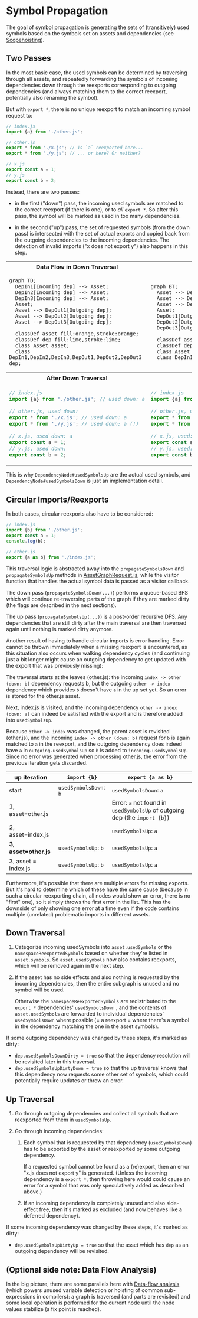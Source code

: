 # Symbol Propagation

The goal of symbol propagation is generating the sets of (transitively) used symbols based on the symbols set on assets and dependencies (see [Scopehoisting](Scopehoisting.md)).

## Two Passes

In the most basic case, the used symbols can be determined by traversing through all assets, and repeatedly forwarding the symbols of incoming dependencies down through the reexports corresponding to outgoing dependencies (and always matching them to the correct reexport, potentially also renaming the symbol).

But with `export *`, there is no unique reexport to match an incoming symbol request to:

```js
// index.js
import {a} from './other.js';

// other.js
export * from './x.js'; // Is `a` reexported here...
export * from './y.js'; // ... or here? Or neither?

// x.js
export const a = 1;
// y.js
export const b = 2;
```

Instead, there are two passes:

- in the first ("down") pass, the incoming used symbols are matched to the correct reexport (if there is one), or to _all_ `export *`. So after this pass, the symbol will be marked as used in too many dependencies.

- in the second ("up") pass, the set of requested symbols (from the down pass) is intersected with the set of actual exports and copied back from the outgoing dependencies to the incoming dependencies. The detection of invalid imports ("x does not export y") also happens in this step.

<table>
<tr><th>Data Flow in Down Traversal</th><th>Data Flow in Up Traversal</th></tr>
<tr><td>

```mermaid
graph TD;
  DepIn1[Incoming dep] --> Asset;
  DepIn2[Incoming dep] --> Asset;
  DepIn3[Incoming dep] --> Asset;
  Asset;
  Asset --> DepOut1[Outgoing dep];
  Asset --> DepOut2[Outgoing dep];
  Asset --> DepOut3[Outgoing dep];

  classDef asset fill:orange,stroke:orange;
  classDef dep fill:lime,stroke:lime;
  class Asset asset;
  class DepIn1,DepIn2,DepIn3,DepOut1,DepOut2,DepOut3 dep;
```

</td><td>

```mermaid
graph BT;
  Asset --> DepIn1[Incoming dep];
  Asset --> DepIn2[Incoming dep];
  Asset --> DepIn3[Incoming dep];
  Asset;
  DepOut1[Outgoing dep] --> Asset;
  DepOut2[Outgoing dep] --> Asset;
  DepOut3[Outgoing dep] --> Asset;

  classDef asset fill:orange,stroke:orange;
  classDef dep fill:lime,stroke:lime;
  class Asset asset;
  class DepIn1,DepIn2,DepIn3,DepOut1,DepOut2,DepOut3 dep;
```

</td></tr>

<tr><th>After Down Traversal</th><th>After Up Traversal</th></tr>
<tr><td>

```js
// index.js
import {a} from './other.js'; // used down: a

// other.js, used down:
export * from './x.js'; // used down: a
export * from './y.js'; // used down: a (!)

// x.js, used down: a
export const a = 1;
// y.js, used down:
export const b = 2;
```

</td><td>

```js
// index.js
import {a} from './other.js'; // used down: a, used up: a

// other.js, used down:
export * from './x.js'; // used down: a, used up: a
export * from './y.js'; // used down: a, used up:

// x.js, used: a
export const a = 1;
// y.js, used:
export const b = 2;
```

</tr>
</table>

This is why `DependencyNode#usedSymbolsUp` are the actual used symbols, and `DependencyNode#usedSymbolsDown` is just an implementation detail.

## Circular Imports/Reexports

In both cases, circular reexports also have to be considered:

```js
// index.js
import {b} from './other.js';
export const a = 1;
console.log(b);

// other.js
export {a as b} from './index.js';
```

This traversal logic is abstracted away into the `propagateSymbolsDown` and `propagateSymbolsUp` methods in [AssetGraphRequest.js](../packages/core/core/src/requests/AssetGraphRequest.js), while the visitor function that handles the actual symbol data is passed as a visitor callback.

The down pass (`propagateSymbolsDown(...)`) performs a queue-based BFS which will continue re-traversing parts of the graph if they are marked dirty (the flags are described in the next sections).

The up pass (`propagateSymbolsUp(...)`) is a post-order recursive DFS. Any dependencies that are still dirty after the main traversal are then traversed again until nothing is marked dirty anymore.

Another result of having to handle circular imports is error handling. Error cannot be thrown immediately when a missing reexport is encountered, as this situation also occurs when walking dependency cycles (and continuing just a bit longer might cause an outgoing dependency to get updated with the export that was previously missing):

The traversal starts at the leaves (other.js): the incoming `index -> other (down: b)` dependency requests b, but the outgoing `other -> index` dependency which provides `b` doesn't have `a` in the up set yet. So an error is stored for the other.js asset.

Next, index.js is visited, and the incoming dependency `other -> index (down: a)` can indeed be satisfied with the export and is therefore added into `usedSymbolsUp`.

Because `other -> index` was changed, the parent asset is revisited (other.js), and the incoming `index -> other (down: b)` request for `b` is again matched to `a` in the reexport, and the outgoing dependency does indeed have `a` in `outgoing.usedSymbolsUp` so `b` is added to `incoming.usedSymbolsUp`. Since no error was generated when processing other.js, the error from the previous iteration gets discarded.

| up iteration          | `import {b}`           | `export {a as b}`                                                          |
| --------------------- | ---------------------- | -------------------------------------------------------------------------- |
| start                 | `usedSymbolsDown`: `b` | `usedSymbolsDown`: `a`                                                     |
| 1, asset=other.js     |                        | Error: `a` not found in `usedSymbolsUp` of outgoing dep (the `import {b}`) |
| 2, asset=index.js     |                        | `usedSymbolsUp`: `a`                                                       |
| **3, asset=other.js** | `usedSymbolsUp`: `b`   | `usedSymbolsUp`: `a`                                                       |
| 3, asset = index.js   | `usedSymbolsUp`: `b`   | `usedSymbolsUp`: `a`                                                       |

Furthermore, it's possible that there are multiple errors for missing exports. But it's hard to determine which of these have the same cause (because in such a circular reexporting chain, all nodes would show an error, there is no "first" one), so it simply throws the first error in the list. This has the downside of only showing one error at a time even if the code contains multiple (unrelated) problematic imports in different assets.

## Down Traversal

1. Categorize incoming usedSymbols into `asset.usedSymbols` or the `namespaceReexportedSymbols` based on whether they're listed in `asset.symbols`. So `asset.usedSymbols` now also contains reexports, which will be removed again in the next step.
2. If the asset has no side effects and also nothing is requested by the incoming dependencies, then the entire subgraph is unused and no symbol will be used.

   Otherwise the `namespaceReexportedSymbols` are redistributed to the `export *` dependencies' `usedSymbolsDown` , and the contents of `asset.usedSymbols` are forwarded to individual dependencies' `usedSymbolsDown` where possible (= a reexport = where there's a symbol in the dependency matching the one in the asset symbols).

If some outgoing dependency was changed by these steps, it's marked as dirty:

- `dep.usedSymbolsDownDirty = true` so that the dependency resolution will be revisited later in this traversal.
- `dep.usedSymbolsUpDirtyDown = true` so that the up traversal knows that this dependency now requests some other set of symbols, which could potentially require updates or throw an error.

## Up Traversal

1. Go through outgoing dependencies and collect all symbols that are reexported from them in `usedSymbolsUp`.
2. Go through incoming dependencies:

   1. Each symbol that is requested by that dependency (`usedSymbolsDown`) has to be exported by the asset or reexported by some outgoing dependency.

      If a requested symbol cannot be found as a (re)export, then an error "x.js does not export y" is generated. (Unless the incoming dependency is a `export *`, then throwing here would could cause an error for a symbol that was only speculatively added as described above.)

   2. If an incoming dependency is completely unused and also side-effect free, then it's marked as excluded (and now behaves like a deferred dependency).

If some incoming dependency was changed by these steps, it's marked as dirty:

- `dep.usedSymbolsUpDirtyUp = true` so that the asset which has `dep` as an outgoing dependency will be revisited.

## (Optional side note: Data Flow Analysis)

In the big picture, there are some parallels here with [Data-flow analysis](https://en.wikipedia.org/wiki/Data-flow_analysis) (which powers unused variable detection or hoisting of common sub-expressions in compilers): a graph is traversed (and parts are revisited) and some local operation is performed for the current node until the node values stabilize (a fix point is reached).
